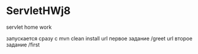 # ServletHWj8
servlet home work 

запускается сразу с mvn clean install 
url первое задание /greet
url второе задание /first
